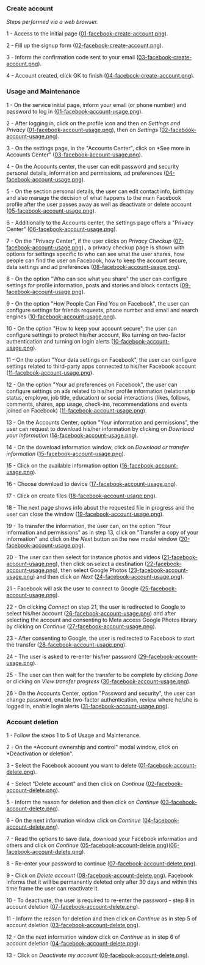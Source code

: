 ### Create account

*Steps performed via a web browser.*

1 - Access to the initial page ([01-facebook-create-account.png](./create/01-facebook-create-account.png)).

2 - Fill up the signup form ([02-facebook-create-account.png](./create/02-facebook-create-account.png)).

3 - Inform the confirmation code sent to your email ([03-facebook-create-account.png](./create/03-facebook-create-account.png)).

4 - Account created, click OK to finish ([04-facebook-create-account.png](./create/04-facebook-create-account.png)).



### Usage and Maintenance

1 - On the service initial page, inform your email (or phone number) and password to log in ([01-facebook-account-usage.png](./usage/01-facebook-account-login.png)).

2 - After logging in, click on the profile icon and then on *Settings and Privacy* ([01-facebook-account-usage.png](./usage/01-facebook-account-usage.png)), then on *Settings* ([02-facebook-account-usage.png](./usage/02-facebook-account-usage.png)).

3 - On the settings page, in the "Accounts Center", click on *See more in Accounts Center" ([03-facebook-account-usage.png](./usage/03-facebook-account-usage.png)).

4 - On the Accounts center, the user can edit password and security personal details, information and permissions, ad preferences ([04-facebook-account-usage.png](./usage/04-facebook-account-usage.png)).

5 - On the section personal details, the user can edit contact info, birthday and also manage the decision of what happens to the main Facebook profile after the user passes away as well as deactivate or delete account ([05-facebook-account-usage.png](./usage/05-facebook-account-usage.png)).

6 - Additionally to the Accounts center, the settings page offers a "Privacy Center" ([06-facebook-account-usage.png](./usage/06-facebook-account-usage.png)).

7 - On the "Privacy Center", if the user clicks on *Privacy Checkup* ([07-facebook-account-usage.png](./usage/07-facebook-account-usage.png))., a privacy checkup page is shown with options for settings specific to who can see what the user shares, how people can find the user on Facebook, how to keep the account secure, data settings and ad preferences ([08-facebook-account-usage.png](./usage/08-facebook-account-usage.png)).

8 - On the option "Who can see what you share" the user can configure settings for profile information, posts and stories and block contacts ([09-facebook-account-usage.png](./usage/09-facebook-account-usage.png)).

9 - On the option "How People Can Find You on Facebook", the user can configure settings for friends requests, phone number and email and search engines ([10-facebook-account-usage.png](./usage/10-facebook-account-usage.png)).

10 - On the option "How to keep your account secure", the user can configure settings to protect his/her account, like turning on two-factor authentication and turning on login alerts ([10-facebook-account-usage.png](./usage/10-facebook-account-usage.png)).

11 - On the option "Your data settings on Facebook", the user can configure settings related to third-party apps connected to his/her Facebook account ([11-facebook-account-usage.png](./usage/11-facebook-account-usage.png)).

12 - On the option "Your ad preferences on Facebook", the user can configure settings on ads related to his/her profile information (relationship status, employer, job title, education) or social interactions (likes, follows, comments, shares, app usage, check-ins, recommendations and events joined on Facebook) ([11-facebook-account-usage.png](./usage/11-facebook-account-usage.png)).

13 - On the Accounts Center, option "Your information and permissions", the user can request to download his/her information by clicking on *Download your information* ([14-facebook-account-usage.png](./usage/14-facebook-account-usage.png)).

14 - On the download information window, click on *Download or transfer information* ([15-facebook-account-usage.png](./usage/15-facebook-account-usage.png)).

15 - Click on the available information option ([16-facebook-account-usage.png](./usage/16-facebook-account-usage.png)).

16 - Choose download to device ([17-facebook-account-usage.png](./usage/17-facebook-account-usage.png)).

17 - Click on create files ([18-facebook-account-usage.png](./usage/18-facebook-account-usage.png)).

18 - The next page shows info about the requested file in progress and the user can close the window ([19-facebook-account-usage.png](./usage/19-facebook-account-usage.png)).

19 - To transfer the information, the user can, on the option "Your information and permissions" as in step 13, click on "Transfer a copy of your information" and click on the *Next* button on the new modal window ([20-facebook-account-usage.png](./usage/20-facebook-account-usage.png)).

20 - The user can then select for instance photos and videos ([21-facebook-account-usage.png](./usage/21-facebook-account-usage.png)), then click on select a destination ([22-facebook-account-usage.png](./usage/22-facebook-account-usage.png)), then select Google Photos ([23-facebook-account-usage.png](./usage/23-facebook-account-usage.png)) and then click on *Next* ([24-facebook-account-usage.png](./usage/24-facebook-account-usage.png)).

21 - Facebook will ask the user to connect to Google ([25-facebook-account-usage.png](./usage/25-facebook-account-usage.png)).

22 - On clicking *Connect* on step 21, the user is redirected to Google to select his/her account ([26-facebook-account-usage.png](./usage/26-facebook-account-usage.png)) and after selecting the account and consenting to Meta access Google Photos library by clicking on *Continue* ([27-facebook-account-usage.png](./usage/27-facebook-account-usage.png)).

23 - After consenting to Google, the user is redirected to Facebook to start the transfer ([28-facebook-account-usage.png](./usage/28-facebook-account-usage.png)).

24 - The user is asked to re-enter his/her password ([29-facebook-account-usage.png](./usage/29-facebook-account-usage.png)).

25 - The user can then wait for the transfer to be complete by clicking *Done* or clicking on *View transfer progress* ([30-facebook-account-usage.png](./usage/30-facebook-account-usage.png)).

26 - On the Accounts Center, option "Password and security", the user can change password, enable two-factor authentication, review where he/she is logged in, enable login alerts ([31-facebook-account-usage.png](./usage/31-facebook-account-usage.png)).

### Account deletion

1 - Follow the steps 1 to 5 of Usage and Maintenance.

2 - On the *Account ownership and control" modal window, click on *Deactivation or deletion".

3 - Select the Facebook account you want to delete ([01-facebook-account-delete.png](./deletion/01-facebook-account-delete.png)).

4 - Select "Delete account" and then click on *Continue* ([02-facebook-account-delete.png](./deletion/02-facebook-account-delete.png)).

5 - Inform the reason for deletion and then click on *Continue* ([03-facebook-account-delete.png](./deletion/03-facebook-account-delete.png)).

6 - On the next information window click on *Continue* ([04-facebook-account-delete.png](./deletion/04-facebook-account-delete.png)).

7 - Read the options to save data, download your Facebook information and others and click on *Continue* ([05-facebook-account-delete.png](./deletion/05-facebook-account-delete.png))([06-facebook-account-delete.png](./deletion/06-facebook-account-delete.png)).

8 - Re-enter your password to continue ([07-facebook-account-delete.png](./deletion/07-facebook-account-delete.png)).

9 - Click on *Delete account* ([08-facebook-account-delete.png](./deletion/08-facebook-account-delete.png)). Facebook informs that it will be permanently deleted only after 30 days and within this time frame the user can reactivate it.

10 - To deactivate, the user is required to re-enter the password - step 8 in account deletion ([07-facebook-account-delete.png](./deletion/07-facebook-account-delete.png)).

11 - Inform the reason for deletion and then click on *Continue* as in step 5 of account deletion ([03-facebook-account-delete.png](./deletion/03-facebook-account-delete.png)).

12 - On the next information window click on *Continue* as in step 6 of account deletion ([04-facebook-account-delete.png](./deletion/04-facebook-account-delete.png)).

13 - Click on *Deactivate my account* ([09-facebook-account-delete.png](./deletion/09-facebook-account-delete.png)).